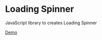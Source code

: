 # Loading Spinner

JavaScript library to creates Loading Spinner

[Demo](https://zulns.github.io/LoadingSpinner.js/)
